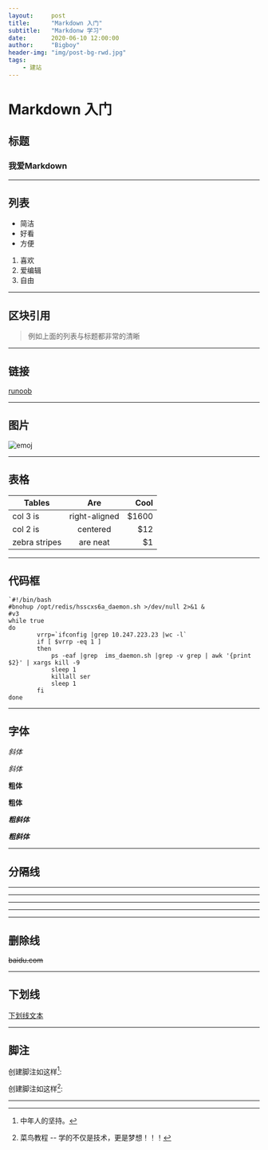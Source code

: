 ```yaml
---
layout:     post
title:      "Markdown 入门"
subtitle:   "Markdonw 学习"
date:       2020-06-10 12:00:00
author:     "Bigboy"
header-img: "img/post-bg-rwd.jpg"
tags:
    - 建站
---
```


# Markdown 入门

## 标题

### 我爱Markdown

***

## 列表

- 简洁
- 好看
- 方便

1. 喜欢
2. 爱编辑
3. 自由

***

## 区块引用

> 例如上面的列表与标题都非常的清晰

***

## 链接

[runoob]( https://subcomputation/markdown/md-tutorial.html)

***

## 图片

![emoj](https://cdn.sspai.com/attachment/origin/2014/04/15/69495.jpg?imageView2/2/w/1120/q/90/interlace/1/ignore-error/1)

***

## 表格

| Tables        |      Are      |  Cool |
| ------------- | :-----------: | ----: |
| col 3 is      | right-aligned | $1600 |
| col 2 is      |   centered    |   $12 |
| zebra stripes |   are neat    |    $1 |

***

## 代码框

```
`#!/bin/bash
#bnohup /opt/redis/hsscxs6a_daemon.sh >/dev/null 2>&1 &
#v3
while true
do
        vrrp=`ifconfig |grep 10.247.223.23 |wc -l`
        if [ $vrrp -eq 1 ]
        then
         	ps -eaf |grep  ims_daemon.sh |grep -v grep | awk '{print $2}' | xargs kill -9
        	sleep 1
        	killall ser
        	sleep 1
        fi
done
```

***

## 字体

*斜体*

_斜体_

**粗体**

__粗体__

***粗斜体***

___粗斜体___

***

## 分隔线

***

* * *

*****

---

-----------

## 删除线

~~baidu.com~~

***

## 下划线

<u>下划线文本</u>

***

## 脚注

创建脚注如这样[^奋斗]:

创建脚注如这样[^RUNOOB]: 

[^RUNOOB]: 菜鸟教程 -- 学的不仅是技术，更是梦想！！！
[^奋斗]: 中年人的坚持。

***

